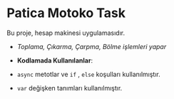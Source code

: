 # Patica Motoko Task
Bu proje, hesap makinesi uygulamasıdır.
- *Toplama, Çıkarma, Çarpma, Bölme işlemleri yapar*

- **Kodlamada Kullanılanlar**:
 - `async` metotlar ve `if` , `else` koşulları kullanılmıştır.
  - `var` değişken tanımları kullanılmıştır.
